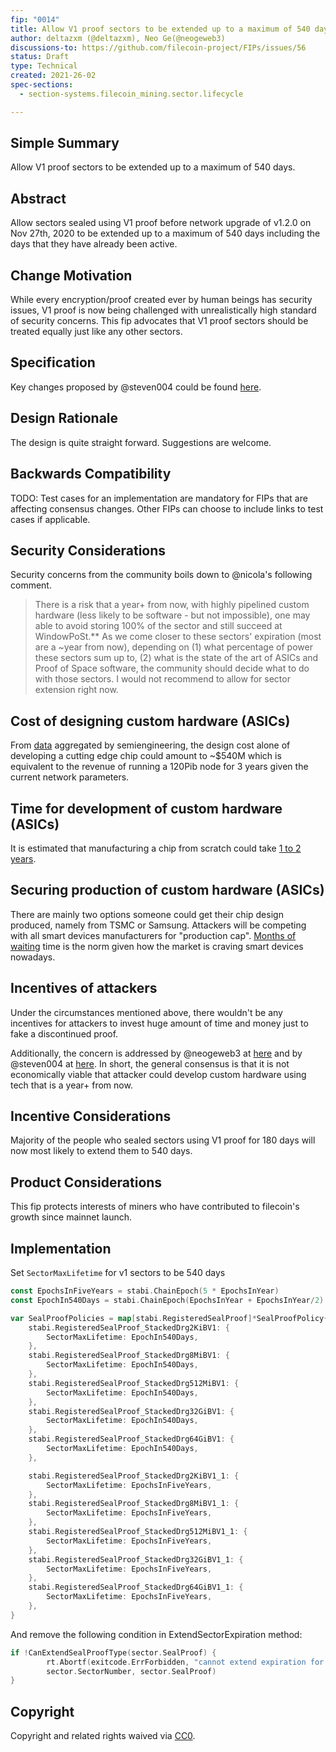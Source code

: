```yaml
---
fip: "0014"
title: Allow V1 proof sectors to be extended up to a maximum of 540 days
author: deltazxm (@deltazxm), Neo Ge(@neogeweb3)
discussions-to: https://github.com/filecoin-project/FIPs/issues/56
status: Draft
type: Technical
created: 2021-26-02
spec-sections: 
  - section-systems.filecoin_mining.sector.lifecycle

---
```


## Simple Summary
Allow V1 proof sectors to be extended up to a maximum of 540 days.

## Abstract
Allow sectors sealed using V1 proof before network upgrade of v1.2.0 on Nov 27th, 2020 to be extended up to a maximum of 540 days including the days that they have already been active.

## Change Motivation
While every encryption/proof created ever by human beings has security issues, V1 proof is now being challenged with unrealistically high standard of security concerns. This fip advocates that V1 proof sectors should be treated equally just like any other sectors.

## Specification
Key changes proposed by @steven004 could be found [here](https://github.com/filecoin-project/FIPs/pull/75#issuecomment-789405523).

## Design Rationale
The design is quite straight forward. Suggestions are welcome.

## Backwards Compatibility
TODO: Test cases for an implementation are mandatory for FIPs that are affecting consensus changes. Other FIPs can choose to include links to test cases if applicable.

## Security Considerations
Security concerns from the community boils down to @nicola's following comment.
> There is a risk that a year+ from now, with highly pipelined custom hardware (less likely to be software - but not impossible), one may able to avoid storing 100% of the sector and still succeed at WindowPoSt.**
> As we come closer to these sectors' expiration (most are a ~year from now), depending on (1) what percentage of power these sectors sum up to, (2) what is the state of the art of ASICs and Proof of Space software, the community should decide what to do with those sectors.
> I would not recommend to allow for sector extension right now.

## Cost of designing custom hardware (ASICs)
From [data](https://semiengineering.com/big-trouble-at-3nm/) aggregated by semiengineering, the design cost alone of developing a cutting edge chip could amount to ~$540M which is equivalent to the revenue of running a 120Pib node for 3 years given the current network parameters.

## Time for development of custom hardware (ASICs)
It is estimated that manufacturing a chip from scratch could take [1 to 2 years](https://www.quora.com/How-long-does-it-take-to-build-a-computer-chip-from-scratch).

## Securing production of custom hardware (ASICs)
There are mainly two options someone could get their chip design produced, namely from TSMC or Samsung. Attackers will be competing with all smart devices manufacturers for "production cap". [Months of waiting](https://www.dvhardware.net/article72264.html) time is the norm given how the market is craving smart devices nowadays.

## Incentives of attackers
Under the circumstances mentioned above, there wouldn't be any incentives for attackers to invest huge amount of time and money just to fake a discontinued proof.

Additionally, the concern is addressed by @neogeweb3 at [here](https://github.com/filecoin-project/FIPs/pull/75#discussion_r586057806) and by @steven004 at [here](https://github.com/filecoin-project/FIPs/issues/56#issuecomment-785715308). In short, the general consensus is that it is not economically viable that attacker could develop custom hardware using tech that is a year+ from now.

## Incentive Considerations
Majority of the people who sealed sectors using V1 proof for 180 days will now most likely to extend them to 540 days.

## Product Considerations
This fip protects interests of miners who have contributed to filecoin's growth since mainnet launch.

## Implementation

Set `SectorMaxLifetime` for v1 sectors to be 540 days

```go
const EpochsInFiveYears = stabi.ChainEpoch(5 * EpochsInYear)
const EpochIn540Days = stabi.ChainEpoch(EpochsInYear + EpochsInYear/2)

var SealProofPolicies = map[stabi.RegisteredSealProof]*SealProofPolicy{
	stabi.RegisteredSealProof_StackedDrg2KiBV1: {
		SectorMaxLifetime: EpochIn540Days,
	},
	stabi.RegisteredSealProof_StackedDrg8MiBV1: {
		SectorMaxLifetime: EpochIn540Days,
	},
	stabi.RegisteredSealProof_StackedDrg512MiBV1: {
		SectorMaxLifetime: EpochIn540Days,
	},
	stabi.RegisteredSealProof_StackedDrg32GiBV1: {
		SectorMaxLifetime: EpochIn540Days,
	},
	stabi.RegisteredSealProof_StackedDrg64GiBV1: {
		SectorMaxLifetime: EpochIn540Days,
	},

	stabi.RegisteredSealProof_StackedDrg2KiBV1_1: {
		SectorMaxLifetime: EpochsInFiveYears,
	},
	stabi.RegisteredSealProof_StackedDrg8MiBV1_1: {
		SectorMaxLifetime: EpochsInFiveYears,
	},
	stabi.RegisteredSealProof_StackedDrg512MiBV1_1: {
		SectorMaxLifetime: EpochsInFiveYears,
	},
	stabi.RegisteredSealProof_StackedDrg32GiBV1_1: {
		SectorMaxLifetime: EpochsInFiveYears,
	},
	stabi.RegisteredSealProof_StackedDrg64GiBV1_1: {
		SectorMaxLifetime: EpochsInFiveYears,
	},
}
```

And remove the following condition in ExtendSectorExpiration method:

```go
if !CanExtendSealProofType(sector.SealProof) {
		rt.Abortf(exitcode.ErrForbidden, "cannot extend expiration for sector %v with unsupported seal type %v",
		sector.SectorNumber, sector.SealProof)
}
```

## Copyright

Copyright and related rights waived via [CC0](https://creativecommons.org/publicdomain/zero/1.0/).
